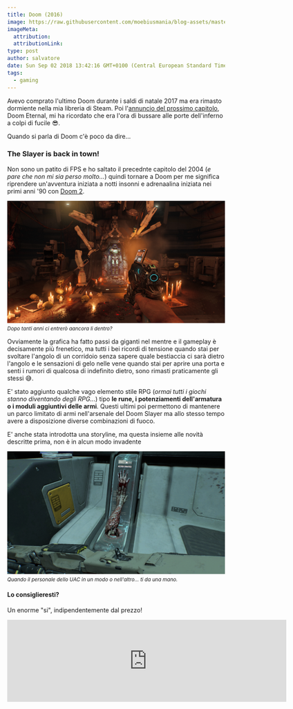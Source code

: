 ```yaml
---
title: Doom (2016)
image: https://raw.githubusercontent.com/moebiusmania/blog-assets/master/images/2019/doom_logo.png
imageMeta:
  attribution:
  attributionLink:
type: post
author: salvatore
date: Sun Sep 02 2018 13:42:16 GMT+0100 (Central European Standard Time)
tags:
  - gaming
---
```


Avevo comprato l'ultimo Doom durante i saldi di natale 2017 ma era rimasto dormiente nella mia libreria di Steam. Poi l'[annuncio del prossimo capitolo](https://www.youtube.com/watch?v=CGq8Ee2gOe4), Doom Eternal, mi ha ricordato che era l'ora di bussare alle porte dell'inferno a colpi di fucile 😎.

Quando si parla di Doom c'è poco da dire...

### The Slayer is back in town!
Non sono un patito di FPS e ho saltato il precednte capitolo del 2004 (*e pare che non mi sia perso molto...*) quindi tornare a Doom per me significa riprendere un'avventura iniziata a notti insonni e adrenaalina iniziata nei primi anni '90 con [Doom 2](https://raw.githubusercontent.com/moebiusmania/blog-assets/master/images/2019/doom_suite.png).

![Dopo tanti anni ci entrerò aancora li dentro?](https://raw.githubusercontent.com/moebiusmania/blog-assets/master/images/2019/doom_suite.png)
<small>*Dopo tanti anni ci entrerò aancora li dentro?*</small>

Ovviamente la grafica ha fatto passi da giganti nel mentre e il gameplay è decisamente più frenetico, ma tutti i bei ricordi di tensione quando stai per svoltare l'angolo di un corridoio senza sapere quale bestiaccia ci sarà dietro l'angolo e le sensazioni di gelo nelle vene quando stai per aprire una porta e senti i rumori di qualcosa di indefinito dietro, sono rimasti praticamente gli stessi 😅.

E' stato aggiunto qualche vago elemento stile RPG (*ormai tutti i giochi stanno diventando degli RPG...*) tipo **le rune, i potenziamenti dell'armatura o i moduli aggiuntivi delle armi**. Questi ultimi poi permettono di mantenere un parco limitato di armi nell'arsenale del Doom Slayer ma allo stesso tempo avere a disposizione diverse combinazioni di fuoco.

E' anche stata introdotta una storyline, ma questa insieme alle novità descritte prima, non è in alcun modo invadente


![Quando il personale dello UAC in un modo o nell'altro... ti da una mano.](https://raw.githubusercontent.com/moebiusmania/blog-assets/master/images/2019/doom_arm.png) <small>*Quando il personale dello UAC in un modo o nell'altro... ti da una mano.*</small>

#### Lo consiglieresti?
Un enorme "si", indipendentemente dal prezzo!

<iframe src="https://store.steampowered.com/widget/379720/" frameborder="0" width="646" height="190"></iframe>
